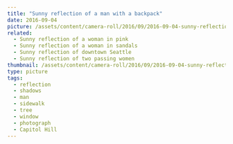```yaml
---
title: "Sunny reflection of a man with a backpack"
date: 2016-09-04
picture: /assets/content/camera-roll/2016/09/2016-09-04-sunny-reflection-of-a-man-with-a-backpack/20160904_193024261_iOS.jpg
related:
  - Sunny reflection of a woman in pink
  - Sunny reflection of a woman in sandals
  - Sunny reflection of downtown Seattle
  - Sunny reflection of two passing women
thumbnail: /assets/content/camera-roll/2016/09/2016-09-04-sunny-reflection-of-a-man-with-a-backpack/20160904_193024261_iOS-thumbnail.jpg
type: picture
tags:
  - reflection
  - shadows
  - man
  - sidewalk
  - tree
  - window
  - photograph
  - Capitol Hill
---
```

